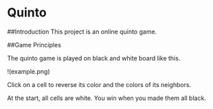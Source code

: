 # Quinto

##Introduction
This project is an online quinto game.

##Game Principles

The quinto game is played on black and white board like this.

!(example.png)

Click on a cell to reverse its color and the colors of its neighbors.

At the start, all cells are white. You win when you made them all black.
